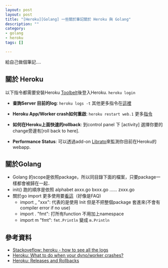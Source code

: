 ```yaml
---
layout: post
layout: post
title: "[Heroku][Golang] 一些關於筆記關於 Heroku 與 Golang"
description: ""
category: 
- golang
- heroku
tags: []

---
```


給自己做個筆記....


## 關於 Heroku

以下指令都需要安裝Heroku [Toolbelt](https://toolbelt.heroku.com/)後登入Heroku. `heroku login`

- **查詢Server 目前的log**:  `heroku logs -t` 其他更多指令在[這裡](http://stackoverflow.com/questions/2671454/heroku-how-to-see-all-the-logs)
- **Heroku App/Worker crash如何重啟**: `heroku restart web.1` 更多[指令](http://stackoverflow.com/questions/2671454/heroku-how-to-see-all-the-logs)

- **如何在Heroku上面快速的rollback**: 到control panel 下 [activity] 選擇你要的change旁邊有[roll back to here].
- **Performance Status**: 可以透過add-on [Librato](https://elements.heroku.com/addons/librato)來監測你目前在Heroku的webapp.
  
## 關於Golang

- Golang 的scope是依照package，所以同目錄下面的檔案，只要package一樣都會被歸在一起．
- init() 跑的順序是依照 alphabet axxx.go bxxx.go ...... zxxx.go
- 關於go import 更多使用要[看這](http://golang.org/ref/spec#Import_declarations)（好像是FAQ)
    - import _ "xxx": 代表的是使用 Init 但是不把整個package 套進來(不會有compiler error if no use)
    - import . "fmt": 打所有function 不用加上namespace
    - import m "fmt": `fmt.Println` 變成 `m.Println`

##  參考資料

- [Stackoveflow: heroku - how to see all the logs](http://stackoverflow.com/questions/2671454/heroku-how-to-see-all-the-logs)
- [Heroku: What to do when your dyno/worker crashes?](http://stackoverflow.com/questions/2671454/heroku-how-to-see-all-the-logs)
- [Heroku: Releases and Rollbacks](https://blog.heroku.com/archives/2013/7/25/releases-and-rollbacks)






    
